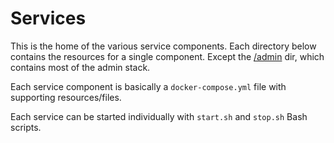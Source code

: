 # Services

This is the home of the various service components.
Each directory below contains the resources for a single component.
Except the [/admin](/admin) dir, which contains most of the admin stack.

Each service component is basically a `docker-compose.yml` file with supporting resources/files.

Each service can be started individually with `start.sh` and `stop.sh` Bash scripts.
